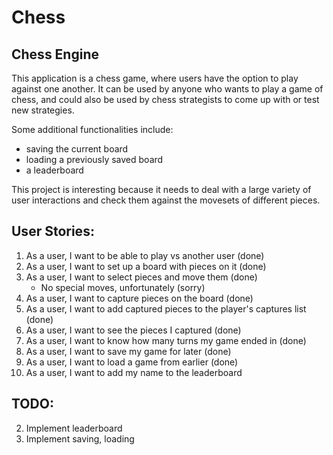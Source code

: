 # Chess
## Chess Engine

This application is a chess game, where users have the
option to play against one another. It can be used by 
anyone who wants to play a game of chess, and could also
be used by chess strategists to come up with or test new strategies.

Some additional functionalities include:
- saving the current board
- loading a previously saved board
- a leaderboard

This project is interesting because it needs to deal with a 
large variety of user interactions and check them against the 
movesets of different pieces.

## User Stories:
1. As a user, I want to be able to play vs another user (done)
2. As a user, I want to set up a board with pieces on it (done)
3. As a user, I want to select pieces and move them (done)
    * No special moves, unfortunately (sorry)
4. As a user, I want to capture pieces on the board (done)
5. As a user, I want to add captured pieces to the player's captures list (done)
6. As a user, I want to see the pieces I captured (done)
7. As a user, I want to know how many turns my game ended in (done)
8. As a user, I want to save my game for later (done)
9. As a user, I want to load a game from earlier (done)
10. As a user, I want to add my name to the leaderboard

## TODO:
2. Implement leaderboard
3. Implement saving, loading